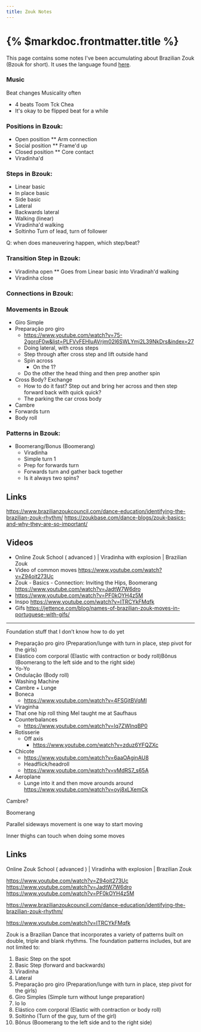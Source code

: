 ```yaml
---
title: Zouk Notes
---
```


# {% $markdoc.frontmatter.title %}

This page contains some notes I've been accumulating about Brazilian Zouk (Bzouk for short). It
uses the language found [here](/fundamentals/notes/language).

### **Music**
Beat changes 
Musicality often 
* 4 beats 
Toom 
Tck 
Chea
* It's okay to be flipped beat for a while

### **Positions** in Bzouk: 
* Open position 
** Arm connection 
* Social position 
** Frame'd up 
* Closed position 
** Core contact
* Viradinha'd 

### **Steps** in Bzouk: 
* Linear basic 
* In place basic 
* Side basic 
* Lateral 
* Backwards lateral 
* Walking (linear)
* Viradinha'd walking
* Soltinho
    Turn of lead, turn of follower

Q: when does maneuvering happen, which step/beat? 


### **Transition Step** in Bzouk: 
* Viradinha open 
** Goes from Linear basic into Viradinah'd walking
* Viradinha close 

### **Connections** in Bzouk: 

### **Movements** in Bzouk
* Giro Simple 
* Preparação pro giro
    - https://www.youtube.com/watch?v=75-2goroF0w&list=PLFVvFEHluAVrjm02l6SWLYmj2L39NkDrs&index=27
    - Doing lateral, with cross steps 
    - Step through after cross step and lift outside hand
    - Spin across 
        - On the 1? 
    - Do the other the head thing and then prep another spin 
* Cross Body? Exchange 
    - How to do it fast? Step out and bring her across and then step forward back with quick quick? 
    - The parking the car cross body 
* Cambre 
* Forwards turn 
* Body roll 

### **Patterns** in Bzouk:
- Boomerang/Bonus (Boomerang)
    - Viradinha 
    - Simple turn 1 
    - Prep for forwards turn 
    - Forwards turn and gather back together 
    - Is it always two spins? 

## Links 
https://www.brazilianzoukcouncil.com/dance-education/identifying-the-brazilian-zouk-rhythm/
https://zoukbase.com/dance-blogs/zouk-basics-and-why-they-are-so-important/ 

## Videos 
- Online Zouk School ( advanced ) | Viradinha with explosion | Brazilian Zouk
- Video of common moves https://www.youtube.com/watch?v=Z94oit273Uc
- Zouk - Basics - Connection: Inviting the Hips, Boomerang  https://www.youtube.com/watch?v=JadtW7W6dro
- https://www.youtube.com/watch?v=PF0kOYH4z5M
- Inspo  https://www.youtube.com/watch?v=ITRCYkFMqfk
- Gifs https://jettence.com/blog/names-of-brazilian-zouk-moves-in-portuguese-with-gifs/ 

----

Foundation stuff that I don’t know how to do yet 
- Preparação pro giro (Preparation/lunge with turn in place, step pivot for the girls)
- Elástico com corporal (Elastic with contraction or body roll)Bônus (Boomerang to the left side and to the right side) 
- Yo-Yo
- Ondulação (Body roll)
- Washing Machine
- Cambre + Lunge 
- Boneca 
    - https://www.youtube.com/watch?v=4FSGjtBVqMI 
- Viraginha
- That one hip roll thing Mel taught me at Saufhaus 
- Counterbalances 
    - https://www.youtube.com/watch?v=lq7ZWInqBP0
- Rotisserie
    - Off axis 
        - https://www.youtube.com/watch?v=zduz6YFQZXc
- Chicote 
    - https://www.youtube.com/watch?v=6aaOAginAU8
    - Headflick/headroll
    - https://www.youtube.com/watch?v=vMdRS7_s65A 
- Aeroplane 
    - Lunge into it and then move arounds around https://www.youtube.com/watch?v=oyj8xLXemCk 

Cambre? 

Boomerang 

Parallel sideways movement is one way to start moving

Inner thighs can touch when doing some moves 

## Links 


Online Zouk School ( advanced ) | Viradinha with explosion | Brazilian Zouk


https://www.youtube.com/watch?v=Z94oit273Uc
https://www.youtube.com/watch?v=JadtW7W6dro
https://www.youtube.com/watch?v=PF0kOYH4z5M

https://www.brazilianzoukcouncil.com/dance-education/identifying-the-brazilian-zouk-rhythm/

https://www.youtube.com/watch?v=ITRCYkFMqfk


Zouk is a Brazilian Dance that incorporates a variety of patterns built on double, triple and blank rhythms. The foundation patterns includes, but are not limited to:
1. Basic Step on the spot
2. Basic Step (forward and backwards)
3. Viradinha
4. Lateral
5. Preparação pro giro (Preparation/lunge with turn in place, step pivot for the girls)
6. Giro Simples (Simple turn without lunge preparation)
7. Io Io 
8. Elástico com corporal (Elastic with contraction or body roll)
9. Soltinho (Turn of the guy, turn of the girl)
10. Bônus (Boomerang to the left side and to the right side) 
